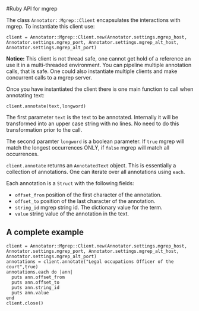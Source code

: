 #Ruby API for mgrep

The class `Annotator::Mgrep::Client` encapsulates the interactions with mgrep. To instantiate this client use:

```
client = Annotator::Mgrep::Client.new(Annotator.settings.mgrep_host, Annotator.settings.mgrep_port, Annotator.settings.mgrep_alt_host, Annotator.settings.mgrep_alt_port)
```

**Notice:** This client is not thread safe, one cannot get hold of a reference an use it in a multi-threaded environment. You can pipeline multiple annotation calls, that is safe. One could also instantiate multiple clients and make concurrent calls to a mgrep server.


Once you have instantiated the client there is one main function to call when annotating text:

```
client.annotate(text,longword)
```

The first parameter `text` is the text to be annotated. Internally it will be transformed into an upper case string with no lines. No need to do this transformation prior to the call.

The second paramter `longword` is a boolean parameter. If `true` mgrep will match the longest occurrences ONLY, if `false` mgrep will match all occurrences.

`client.annotate` returns an `AnnotatedText` object. This is essentially a collection of annotations. One can iterate over all annotations using `each`. 

Each annotation is a `Struct` with the following fields:

* `offset_from` position of the first character of the annotation.
* `offset_to` position of the last character of the annotation.
* `string_id` mgrep string id. The dictionary value for the term.
* `value` string value of the annotation in the text.

## A complete example


```
client = Annotator::Mgrep::Client.new(Annotator.settings.mgrep_host, Annotator.settings.mgrep_port, Annotator.settings.mgrep_alt_host, Annotator.settings.mgrep_alt_port)
annotations = client.annotate("Legal occupations Officer of the court",true)
annotations.each do |ann|
  puts ann.offset_from
  puts ann.offset_to
  puts ann.string_id
  puts ann.value
end
client.close()
```
